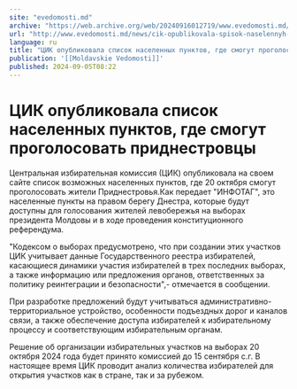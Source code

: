 ```yaml
---
site: "evedomosti.md"
archive: "https://web.archive.org/web/20240916012719/www.evedomosti.md/news/cik-opublikovala-spisok-naselennyh-punktov-gde-smogut-progol"
url: "http://www.evedomosti.md/news/cik-opublikovala-spisok-naselennyh-punktov-gde-smogut-progol"
language: ru
title: "ЦИК опубликовала список населенных пунктов, где смогут проголосовать приднестровцы"
publication: '[[Moldavskie Vedomosti]]'
published: 2024-09-05T08:22
---
```


# ЦИК опубликовала список населенных пунктов, где смогут проголосовать приднестровцы

Центральная избирательная комиссия (ЦИК) опубликовала на своем сайте список возможных населенных пунктов, где 20 октября смогут проголосовать жители Приднестровья.Как передает "ИНФОТАГ", это населенные пункты на правом берегу Днестра, которые будут доступны для голосования жителей левобережья на выборах президента Молдовы и в ходе проведения конституционного референдума.

"Кодексом о выборах предусмотрено, что при создании этих участков ЦИК учитывает данные Государственного реестра избирателей, касающиеся динамики участия избирателей в трех последних выборах, а также информацию или предложения органов, ответственных за политику реинтеграции и безопасности",- отмечается в сообщении.

При разработке предложений будут учитываться административно-территориальное устройство, особенности подъездных дорог и каналов связи, а также обеспечение доступа избирателей к избирательному процессу и соответствующим избирательным органам.

Решение об организации избирательных участков на выборах 20 октября 2024 года будет принято комиссией до 15 сентября с.г. В настоящее время ЦИК проводит анализ количества избирателей для открытия участков как в стране, так и за рубежом.